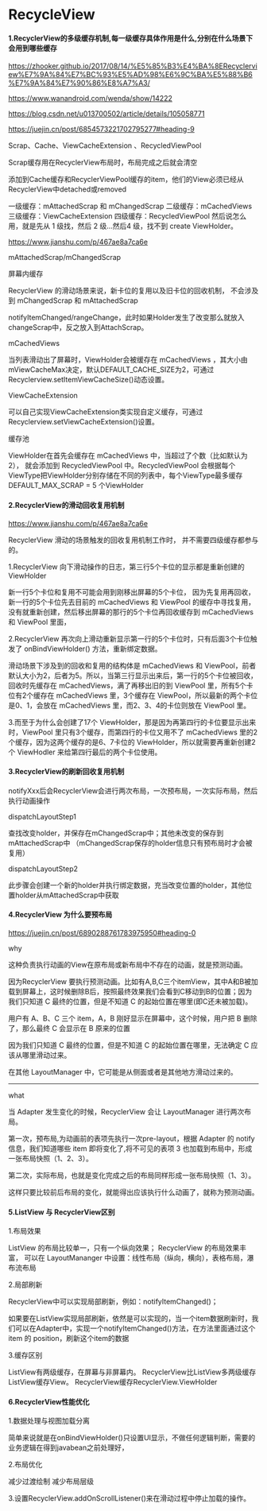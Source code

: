 
# RecycleView

####  1.RecyclerView的多级缓存机制,每一级缓存具体作用是什么,分别在什么场景下会用到哪些缓存

https://zhooker.github.io/2017/08/14/%E5%85%B3%E4%BA%8ERecyclerview%E7%9A%84%E7%BC%93%E5%AD%98%E6%9C%BA%E5%88%B6%E7%9A%84%E7%90%86%E8%A7%A3/

https://www.wanandroid.com/wenda/show/14222

https://blog.csdn.net/u013700502/article/details/105058771

https://juejin.cn/post/6854573221702795277#heading-9


Scrap、Cache、ViewCacheExtension 、RecycledViewPool

Scrap缓存用在RecyclerView布局时，布局完成之后就会清空

添加到Cache缓存和RecyclerViewPool缓存的item，他们的View必须已经从RecyclerView中detached或removed

一级缓存：mAttachedScrap 和 mChangedScrap
二级缓存：mCachedViews
三级缓存：ViewCacheExtension
四级缓存：RecycledViewPool
然后说怎么用，就是先从 1 级找，然后 2 级...然后4 级，找不到 create ViewHolder。


https://www.jianshu.com/p/467ae8a7ca6e

mAttachedScrap/mChangedScrap

屏幕内缓存

 RecyclerView 的滑动场景来说，新卡位的复用以及旧卡位的回收机制， 不会涉及到 mChangedScrap 和 mAttachedScrap

 notifyItemChanged/rangeChange，此时如果Holder发生了改变那么就放入changeScrap中，反之放入到AttachScrap。

mCachedViews

当列表滑动出了屏幕时，ViewHolder会被缓存在 mCachedViews ，其大小由mViewCacheMax决定，默认DEFAULT_CACHE_SIZE为2，可通过Recyclerview.setItemViewCacheSize()动态设置。


ViewCacheExtension

可以自己实现ViewCacheExtension类实现自定义缓存，可通过Recyclerview.setViewCacheExtension()设置。

缓存池

ViewHolder在首先会缓存在 mCachedViews 中，当超过了个数（比如默认为2）， 就会添加到 RecycledViewPool 中。RecycledViewPool 会根据每个ViewType把ViewHolder分别存储在不同的列表中，每个ViewType最多缓存DEFAULT_MAX_SCRAP = 5 个ViewHolder


####  2.RecyclerView的滑动回收复用机制

https://www.jianshu.com/p/467ae8a7ca6e


 RecyclerView 滑动的场景触发的回收复用机制工作时， 并不需要四级缓存都参与的。

 1.RecyclerView 向下滑动操作的日志，第三行5个卡位的显示都是重新创建的 ViewHolder

 新一行5个卡位和复用不可能会用到刚移出屏幕的5个卡位， 因为先复用再回收，新一行的5个卡位先去目前的 mCachedViews 和 ViewPool 的缓存中寻找复用，没有就重新创建，然后移出屏幕的那行的5个卡位再回收缓存到 mCachedViews 和 ViewPool 里面，


  2.RecyclerView 再次向上滑动重新显示第一行的5个卡位时，只有后面3个卡位触发了 onBindViewHolder() 方法，重新绑定数据。

  滑动场景下涉及到的回收和复用的结构体是 mCachedViews 和 ViewPool，前者默认大小为2，后者为5。所以，当第三行显示出来后，第一行的5个卡位被回收，回收时先缓存在 mCachedViews，满了再移出旧的到 ViewPool 里，所有5个卡位有2个缓存在 mCachedViews 里，3个缓存在 ViewPool，所以最新的两个卡位是0、1，会放在 mCachedViews 里，而2、3、4的卡位则放在 ViewPool 里。



3.而至于为什么会创建了17个 ViewHolder，那是因为再第四行的卡位要显示出来时，ViewPool 里只有3个缓存，而第四行的卡位又用不了 mCachedViews 里的2个缓存，因为这两个缓存的是6、7卡位的 ViewHolder，所以就需要再重新创建2个 ViewHodler 来给第四行最后的两个卡位使用。



####  3.RecyclerView的刷新回收复用机制



notifyXxx后会RecyclerView会进行两次布局，一次预布局，一次实际布局，然后执行动画操作


dispatchLayoutStep1

 查找改变holder，并保存在mChangedScrap中；其他未改变的保存到mAttachedScrap中  （mChangedScrap保存的holder信息只有预布局时才会被复用）

 dispatchLayoutStep2

此步骤会创建一个新的holder并执行绑定数据，充当改变位置的holder，其他位置holder从mAttachedScrap中获取






####  4.RecyclerView 为什么要预布局

https://juejin.cn/post/6890288761783975950#heading-0

why

这种负责执行动画的View在原布局或新布局中不存在的动画，就是预测动画。

 因为RecyclerView 要执行预测动画。比如有A,B,C三个itemView，其中A和B被加载到屏幕上，这时候删除B后，按照最终效果我们会看到C移动到B的位置；因为我们只知道 C 最终的位置，但是不知道 C 的起始位置在哪里(即C还未被加载)。


用户有 A、B、C 三个 item，A，B 刚好显示在屏幕中，这个时候，用户把 B 删除了，那么最终 C 会显示在 B 原来的位置

因为我们只知道 C 最终的位置，但是不知道 C 的起始位置在哪里，无法确定 C 应该从哪里滑动过来。

在其他 LayoutManager 中，它可能是从侧面或者是其他地方滑动过来的。

----------------------------------------------------------------

what

当 Adapter 发生变化的时候，RecyclerView 会让 LayoutManager 进行两次布局。



第一次，预布局,为动画前的表项先执行一次pre-layout，根据 Adapter 的 notify 信息，我们知道哪些 item 即将变化了,将不可见的表项 3 也加载到布局中，形成一张布局快照（1、2、3）。

第二次，实际布局，也就是变化完成之后的布局同样形成一张布局快照（1、3）。


这样只要比较前后布局的变化，就能得出应该执行什么动画了，就称为预测动画。




####  5.ListView 与 RecyclerView区别

1.布局效果

ListView 的布局比较单一，只有一个纵向效果；
RecyclerView 的布局效果丰富， 可以在 LayoutMananger 中设置：线性布局（纵向，横向），表格布局，瀑布流布局


2.局部刷新

RecyclerView中可以实现局部刷新，例如：notifyItemChanged()；

如果要在ListView实现局部刷新，依然是可以实现的，当一个item数据刷新时，我们可以在Adapter中，实现一个notifyItemChanged()方法，在方法里面通过这个 item 的 position，刷新这个item的数据


3.缓存区别

ListView有两级缓存，在屏幕与非屏幕内。
RecyclerView比ListView多两级缓存
ListView缓存View。
RecyclerView缓存RecyclerView.ViewHolder


####  6.RecyclerView性能优化


1.数据处理与视图加载分离

简单来说就是在onBindViewHolder()只设置UI显示，不做任何逻辑判断，需要的业务逻辑在得到javabean之前处理好，

2.布局优化

减少过渡绘制  减少布局层级


3.设置RecyclerView.addOnScrollListener()来在滑动过程中停止加载的操作。





